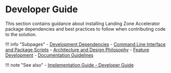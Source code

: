 # Developer Guide

This section contains guidance about installing Landing Zone Accelerator package dependencies and best practices to follow when contributing code to the solution.

!!! info "Subpages"
    - [Development Dependencies](./dependencies.md)
    - [Command Line Interface and Package Scripts](./scripts.md)
    - [Architecture and Design Philosophy](./design.md)
    - [Feature Development](./features.md)
    - [Documentation Guidelines](./doc-guidelines.md)

!!! note "See also"
    - [Implementation Guide - Developer Guide](https://docs.aws.amazon.com/solutions/latest/landing-zone-accelerator-on-aws/developer-guide.html)